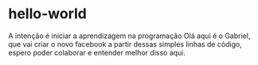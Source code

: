 # hello-world
A intenção é iniciar a aprendizagem na programação
Olá aqui é  o Gabriel, que vai criar o novo facebook a partir dessas simples 
linhas de código, espero poder colaborar e entender melhor disso aqui.
